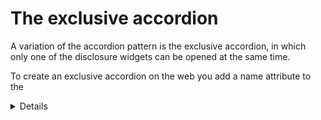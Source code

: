 # The exclusive accordion

A variation of the accordion pattern is the exclusive accordion, in which only one of the disclosure widgets can be opened at the same time.

To create an exclusive accordion on the web you add a name attribute to the <details> elements. When this attribute is used, multiple <details> elements that have the same name value form a semantic group and they will behave as an exclusive accordion. When you open one of the <details> elements from the group, the previously opened one will automatically close.

```html
<details name="learn-css">
  <summary>Welcome to Learn CSS!</summary>
  <p>…</p>
</details>
<details name="learn-css">
  <summary>Box Model</summary>
  <p>…</p>
</details>
<details name="learn-css">
  <summary>Selectors</summary>
  <p>…</p>
</details>
```

## Polyfill the exclusive accordion

With the following JavaScript it's possible to polyfill the behavior of the exclusive accordion. The code relies on the toggle event of the <details> element.

When a <details> element with a name opens, the code finds the other open <details> elements with the same value for the name attribute and closes them.

```javascript
document.querySelectorAll("details[name]").forEach(($details) => {
  $details.addEventListener("toggle", (e) => {
    const name = $details.getAttribute("name");

    if (e.newState == "open") {
      document
        .querySelectorAll(`details[name=${name}][open]`)
        .forEach(($openDetails) => {
          if (!($openDetails === $details)) {
            $openDetails.removeAttribute("open");
          }
        });
    }
  });
});
```
